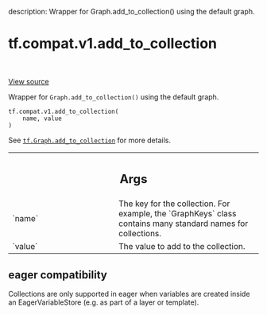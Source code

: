 description: Wrapper for Graph.add_to_collection() using the default graph.

<div itemscope itemtype="http://developers.google.com/ReferenceObject">
<meta itemprop="name" content="tf.compat.v1.add_to_collection" />
<meta itemprop="path" content="Stable" />
</div>

# tf.compat.v1.add_to_collection

<!-- Insert buttons and diff -->

<table class="tfo-notebook-buttons tfo-api nocontent" align="left">

</table>

<a target="_blank" href="/code/stable/tensorflow/python/framework/ops.py">View source</a>



Wrapper for `Graph.add_to_collection()` using the default graph.

<pre class="devsite-click-to-copy prettyprint lang-py tfo-signature-link">
<code>tf.compat.v1.add_to_collection(
    name, value
)
</code></pre>



<!-- Placeholder for "Used in" -->

See <a href="../../../tf/Graph.md#add_to_collection"><code>tf.Graph.add_to_collection</code></a>
for more details.

<!-- Tabular view -->
 <table class="responsive fixed orange">
<colgroup><col width="214px"><col></colgroup>
<tr><th colspan="2"><h2 class="add-link">Args</h2></th></tr>

<tr>
<td>
`name`
</td>
<td>
The key for the collection. For example, the `GraphKeys` class
contains many standard names for collections.
</td>
</tr><tr>
<td>
`value`
</td>
<td>
The value to add to the collection.
</td>
</tr>
</table>




 <section><devsite-expandable expanded>
 <h2 class="showalways">eager compatibility</h2>

Collections are only supported in eager when variables are created inside
an EagerVariableStore (e.g. as part of a layer or template).


 </devsite-expandable></section>


